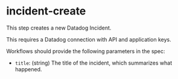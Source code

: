 # incident-create

This step creates a new Datadog Incident.

This requires a Datadog connection with API and application keys.

Workflows should provide the following parameters in the spec:

* `title`: (string) The title of the incident, which summarizes what happened.
